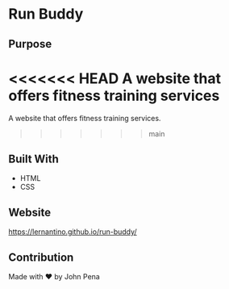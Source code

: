 # Run Buddy

## Purpose
<<<<<<< HEAD
A website that offers fitness training services
=======
A website that offers fitness training services.
>>>>>>> main

## Built With
* HTML
* CSS

## Website
https://lernantino.github.io/run-buddy/

## Contribution
Made with ❤️ by John Pena